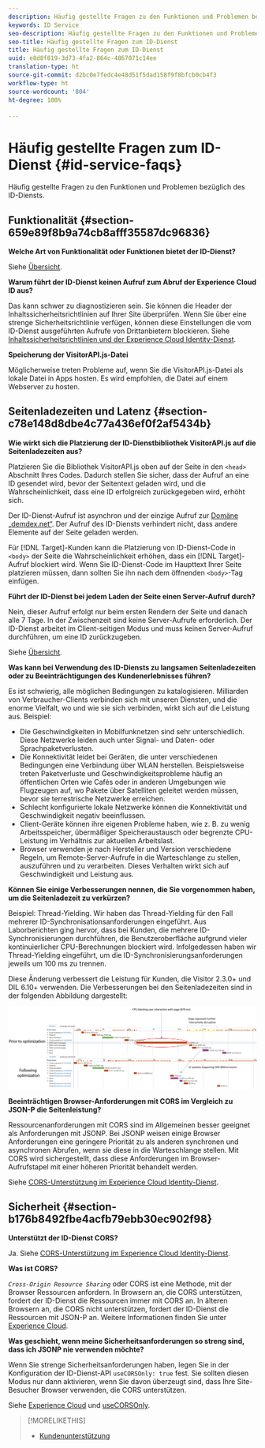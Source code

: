 ```yaml
---
description: Häufig gestellte Fragen zu den Funktionen und Problemen bezüglich des ID-Diensts.
keywords: ID Service
seo-description: Häufig gestellte Fragen zu den Funktionen und Problemen bezüglich des ID-Diensts.
seo-title: Häufig gestellte Fragen zum ID-Dienst
title: Häufig gestellte Fragen zum ID-Dienst
uuid: e8d8f819-3d73-4fa2-864c-4867071c14ee
translation-type: ht
source-git-commit: d2bc0e7fedc4e48d51f5dad158f9f8bfcb0cb4f3
workflow-type: ht
source-wordcount: '804'
ht-degree: 100%

---
```



# Häufig gestellte Fragen zum ID-Dienst {#id-service-faqs}

Häufig gestellte Fragen zu den Funktionen und Problemen bezüglich des ID-Diensts.

## Funktionalität {#section-659e89f8b9a74cb8afff35587dc96836}

**Welche Art von Funktionalität oder Funktionen bietet der ID-Dienst?**

Siehe [Übersicht](../introduction/overview.md).

**Warum führt der ID-Dienst keinen Aufruf zum Abruf der Experience Cloud ID aus?**

Das kann schwer zu diagnostizieren sein. Sie können die Header der Inhaltssicherheitsrichtlinien auf Ihrer Site überprüfen. Wenn Sie über eine strenge Sicherheitsrichtlinie verfügen, können diese Einstellungen die vom ID-Dienst ausgeführten Aufrufe von Drittanbietern blockieren. Siehe [Inhaltssicherheitsrichtlinien und der Experience Cloud Identity-Dienst](../reference/csp.md#concept-968c423a7392479db0a0d821ae9783e3).

**Speicherung der VisitorAPI.js-Datei**

Möglicherweise treten Probleme auf, wenn Sie die VisitorAPI.js-Datei als lokale Datei in Apps hosten. Es wird empfohlen, die Datei auf einem Webserver zu hosten.

## Seitenladezeiten und Latenz {#section-c78e148d8dbe4c77a436ef0f2af5434b}

**Wie wirkt sich die Platzierung der ID-Dienstbibliothek VisitorAPI.js auf die Seitenladezeiten aus?**

Platzieren Sie die Bibliothek VisitorAPI.js oben auf der Seite in den `<head>` Abschnitt Ihres Codes. Dadurch stellen Sie sicher, dass der Aufruf an eine ID gesendet wird, bevor der Seitentext geladen wird, und die Wahrscheinlichkeit, dass eine ID erfolgreich zurückgegeben wird, erhöht sich.

Der ID-Dienst-Aufruf ist asynchron und der einzige Aufruf zur [Domäne „demdex.net“](https://docs.adobe.com/content/help/de-DE/audience-manager/user-guide/reference/demdex-calls.html). Der Aufruf des ID-Diensts verhindert nicht, dass andere Elemente auf der Seite geladen werden.

Für [!DNL Target]-Kunden kann die Platzierung von ID-Dienst-Code in `<body>` der Seite die Wahrscheinlichkeit erhöhen, dass ein [!DNL Target]-Aufruf blockiert wird. Wenn Sie ID-Dienst-Code im Haupttext Ihrer Seite platzieren müssen, dann sollten Sie ihn nach dem öffnenden `<body>`-Tag einfügen.

**Führt der ID-Dienst bei jedem Laden der Seite einen Server-Aufruf durch?**

Nein, dieser Aufruf erfolgt nur beim ersten Rendern der Seite und danach alle 7 Tage. In der Zwischenzeit sind keine Server-Aufrufe erforderlich. Der ID-Dienst arbeitet im Client-seitigen Modus und muss keinen Server-Aufruf durchführen, um eine ID zurückzugeben.

Siehe [Übersicht](../introduction/overview.md).

**Was kann bei Verwendung des ID-Diensts zu langsamen Seitenladezeiten oder zu Beeinträchtigungen des Kundenerlebnisses führen?**

Es ist schwierig, alle möglichen Bedingungen zu katalogisieren. Milliarden von Verbraucher-Clients verbinden sich mit unseren Diensten, und die enorme Vielfalt, wo und wie sie sich verbinden, wirkt sich auf die Leistung aus. Beispiel:

* Die Geschwindigkeiten in Mobilfunknetzen sind sehr unterschiedlich. Diese Netzwerke leiden auch unter Signal- und Daten- oder Sprachpaketverlusten.
* Die Konnektivität leidet bei Geräten, die unter verschiedenen Bedingungen eine Verbindung über WLAN herstellen. Beispielsweise treten Paketverluste und Geschwindigkeitsprobleme häufig an öffentlichen Orten wie Cafés oder in anderen Umgebungen wie Flugzeugen auf, wo Pakete über Satelliten geleitet werden müssen, bevor sie terrestrische Netzwerke erreichen.
* Schlecht konfigurierte lokale Netzwerke können die Konnektivität und Geschwindigkeit negativ beeinflussen.
* Client-Geräte können ihre eigenen Probleme haben, wie z. B. zu wenig Arbeitsspeicher, übermäßiger Speicheraustausch oder begrenzte CPU-Leistung im Verhältnis zur aktuellen Arbeitslast.
* Browser verwenden je nach Hersteller und Version verschiedene Regeln, um Remote-Server-Aufrufe in die Warteschlange zu stellen, auszuführen und zu verarbeiten. Dieses Verhalten wirkt sich auf Geschwindigkeit und Leistung aus.

**Können Sie einige Verbesserungen nennen, die Sie vorgenommen haben, um die Seitenladezeit zu verkürzen?**

Beispiel: Thread-Yielding. Wir haben das Thread-Yielding für den Fall mehrerer ID-Synchronisationsanforderungen eingeführt. Aus Laborberichten ging hervor, dass bei Kunden, die mehrere ID-Synchronisierungen durchführen, die Benutzeroberfläche aufgrund vieler kontinuierlicher CPU-Berechnungen blockiert wird. Infolgedessen haben wir Thread-Yielding eingeführt, um die ID-Synchronisierungsanforderungen jeweils um 100 ms zu trennen.

Diese Änderung verbessert die Leistung für Kunden, die Visitor 2.3.0+ und DIL 6.10+ verwenden. Die Verbesserungen bei den Seitenladezeiten sind in der folgenden Abbildung dargestellt:

![](assets/id_sync_improvements_copy.png)

**Beeinträchtigen Browser-Anforderungen mit CORS im Vergleich zu JSON-P die Seitenleistung?**

Ressourcenanforderungen mit CORS sind im Allgemeinen besser geeignet als Anforderungen mit JSONP. Bei JSONP weisen einige Browser Anforderungen eine geringere Priorität zu als anderen synchronen und asynchronen Abrufen, wenn sie diese in die Warteschlange stellen. Mit CORS wird sichergestellt, dass diese Anforderungen im Browser-Aufrufstapel mit einer höheren Priorität behandelt werden.

Siehe [CORS-Unterstützung im Experience Cloud Identity-Dienst](../reference/cors.md#concept-6c280446990d46d88ba9da15d2dcc758).

## Sicherheit {#section-b176b8492fbe4acfb79ebb30ec902f98}

**Unterstützt der ID-Dienst CORS?**

Ja. Siehe [CORS-Unterstützung im Experience Cloud Identity-Dienst](../reference/cors.md#concept-6c280446990d46d88ba9da15d2dcc758).

**Was ist CORS?**

*`Cross-Origin Resource Sharing`* oder CORS ist eine Methode, mit der Browser Ressourcen anfordern. In Browsern an, die CORS unterstützen, fordert der ID-Dienst die Ressourcen immer mit CORS an. In älteren Browsern an, die CORS nicht unterstützen, fordert der ID-Dienst die Ressourcen mit JSON-P an. Weitere Informationen finden Sie unter [Experience Cloud](../reference/cors.md#concept-6c280446990d46d88ba9da15d2dcc758).

**Was geschieht, wenn meine Sicherheitsanforderungen so streng sind, dass ich JSONP nie verwenden möchte?**

Wenn Sie strenge Sicherheitsanforderungen haben, legen Sie in der Konfiguration der ID-Dienst-API `useCORSOnly: true` fest. Sie sollten diesen Modus nur dann aktivieren, wenn Sie davon überzeugt sind, dass Ihre Site-Besucher Browser verwenden, die CORS unterstützen.

Siehe [Experience Cloud](../reference/cors.md#concept-6c280446990d46d88ba9da15d2dcc758) und [useCORSOnly](../library/function-vars/use-cors-only.md#reference-8a9a143d838b48d6b23329b84b13e1fa).

>[!MORELIKETHIS]
>
>* [Kundenunterstützung](https://helpx.adobe.com/de/marketing-cloud/contact-support.html)

